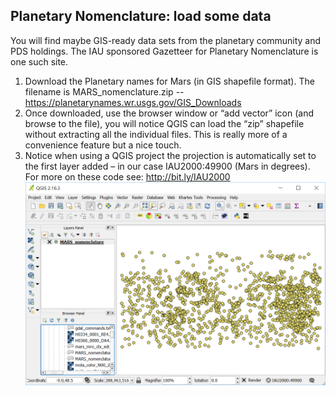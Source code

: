 ## Planetary Nomenclature: load some data
You will find maybe GIS-ready data sets from the planetary community and PDS holdings. The IAU sponsored Gazetteer for Planetary Nomenclature is one such site.
1. Download the Planetary names for Mars (in GIS shapefile format). The filename is MARS_nomenclature.zip -- https://planetarynames.wr.usgs.gov/GIS_Downloads
2. Once downloaded, use the browser window or “add vector” icon   (and browse to the file), you will notice QGIS can load the “zip” shapefile without extracting all the individual files. This is really more of a convenience feature but a nice touch.
3. Notice when using a QGIS project the projection is automatically set to the first layer added – in our case IAU2000:49900 (Mars in degrees). For more on these code see: http://bit.ly/IAU2000
![Loading Planetary Nomenclature](/QGIS_introduction_and_planetary_data/images/nomenc.jpg)
